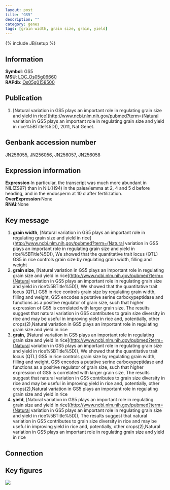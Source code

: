 ```yaml
---
layout: post
title: "GS5"
description: ""
category: genes
tags: [grain width, grain size, grain, yield]
---
```

{% include JB/setup %}

## Information
__Symbol__: GS5  
__MSU__: [LOC_Os05g06660](http://rice.plantbiology.msu.edu/cgi-bin/ORF_infopage.cgi?orf=LOC_Os05g06660)  
__RAPdb__: [Os05g0158500](http://rapdb.dna.affrc.go.jp/viewer/gbrowse_details/irgsp1?name=Os05g0158500)  

## Publication
1. [Natural variation in GS5 plays an important role in regulating grain size and yield in rice](http://www.ncbi.nlm.nih.gov/pubmed?term=(Natural variation in GS5 plays an important role in regulating grain size and yield in rice%5BTitle%5D)), 2011, Nat Genet.

## Genbank accession number
[JN256055](http://www.ncbi.nlm.nih.gov/nuccore/JN256055), [JN256056](http://www.ncbi.nlm.nih.gov/nuccore/JN256056), [JN256057](http://www.ncbi.nlm.nih.gov/nuccore/JN256057), [JN256058](http://www.ncbi.nlm.nih.gov/nuccore/JN256058)

## Expression information
__Expression__:In particular, the transcript was much more abundant in NIL(ZS97) than in NIL(H94) in the palea/lemma at 2, 4 and 5 d before heading, and in the endosperm at 10 d after fertilization.  
__OverExpression__:None  
__RNAi__:None  

## Key message
1. __grain width__, [Natural variation in GS5 plays an important role in regulating grain size and yield in rice](http://www.ncbi.nlm.nih.gov/pubmed?term=(Natural variation in GS5 plays an important role in regulating grain size and yield in rice%5BTitle%5D)),  We showed that the quantitative trait locus (QTL) GS5 in rice controls grain size by regulating grain width, filling and weight
2. __grain size__, [Natural variation in GS5 plays an important role in regulating grain size and yield in rice](http://www.ncbi.nlm.nih.gov/pubmed?term=(Natural variation in GS5 plays an important role in regulating grain size and yield in rice%5BTitle%5D)),  We showed that the quantitative trait locus (QTL) GS5 in rice controls grain size by regulating grain width, filling and weight, GS5 encodes a putative serine carboxypeptidase and functions as a positive regulator of grain size, such that higher expression of GS5 is correlated with larger grain size, The results suggest that natural variation in GS5 contributes to grain size diversity in rice and may be useful in improving yield in rice and, potentially, other crops(2),Natural variation in GS5 plays an important role in regulating grain size and yield in rice
3. __grain__, [Natural variation in GS5 plays an important role in regulating grain size and yield in rice](http://www.ncbi.nlm.nih.gov/pubmed?term=(Natural variation in GS5 plays an important role in regulating grain size and yield in rice%5BTitle%5D)),  We showed that the quantitative trait locus (QTL) GS5 in rice controls grain size by regulating grain width, filling and weight, GS5 encodes a putative serine carboxypeptidase and functions as a positive regulator of grain size, such that higher expression of GS5 is correlated with larger grain size, The results suggest that natural variation in GS5 contributes to grain size diversity in rice and may be useful in improving yield in rice and, potentially, other crops(2),Natural variation in GS5 plays an important role in regulating grain size and yield in rice
4. __yield__, [Natural variation in GS5 plays an important role in regulating grain size and yield in rice](http://www.ncbi.nlm.nih.gov/pubmed?term=(Natural variation in GS5 plays an important role in regulating grain size and yield in rice%5BTitle%5D)),  The results suggest that natural variation in GS5 contributes to grain size diversity in rice and may be useful in improving yield in rice and, potentially, other crops(2),Natural variation in GS5 plays an important role in regulating grain size and yield in rice

## Connection

## Key figures
<img src="{{ site.baseurl }}/assets/images/GS5.pheno.png" >  


